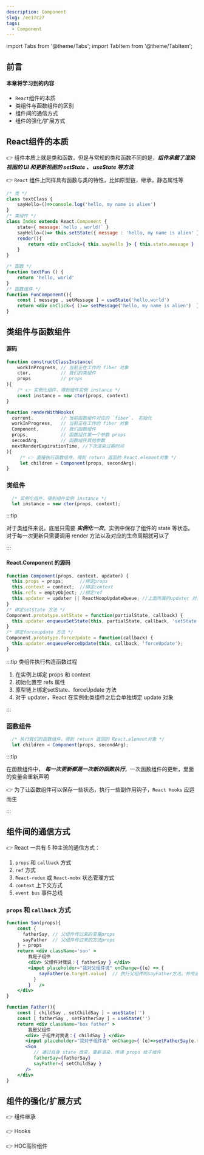 ```yaml
---
description: Component
slug: /ee17c27
tags: 
  - Component
---
```



import Tabs from '@theme/Tabs';
import TabItem from '@theme/TabItem';

## 前言

#### 本章将学习到的内容

- `React`组件的本质
- 类组件与函数组件的区别
- 组件间的通信方式
- 组件的强化/扩展方式


## React组件的本质
👉 组件本质上就是类和函数，但是与常规的类和函数不同的是，***组件承载了渲染视图的 UI 和更新视图的 setState 、 useState 等方法***

👉 `React` 组件上同样具有函数与类的特性，比如原型链，继承，静态属性等


```jsx
/* 类 */
class textClass {
    sayHello=()=>console.log('hello, my name is alien')
}
/* 类组件 */
class Index extends React.Component {
    state={ message:`hello ，world!` }
    sayHello=()=> this.setState({ message : 'hello, my name is alien' })
    render(){
        return <div onClick={ this.sayHello }> { this.state.message }  </div>
    }
}

/* 函数 */
function textFun () { 
    return 'hello, world'
}
/* 函数组件 */
function FunComponent(){
    const [ message , setMessage ] = useState('hello,world')
    return <div onClick={ ()=> setMessage('hello, my name is alien')  } >{ message }</div>
}
```

## 类组件与函数组件

#### 源码

<Tabs>
<TabItem value="class" label="类组件">

```js title=react-reconciler/src/ReactFiberClassComponent.js
function constructClassInstance(
    workInProgress, // 当前正在工作的 fiber 对象
    ctor,           // 我们的类组件
    props           // props 
){
    /* 👉 实例化组件，得到组件实例 instance */
    const instance = new ctor(props, context)
}
```

</TabItem>
<TabItem value="function" label="函数组件">

```js title=react-reconciler/src/ReactFiberHooks.js
function renderWithHooks(
  current,          // 当前函数组件对应的 `fiber`， 初始化
  workInProgress,   // 当前正在工作的 fiber 对象
  Component,        // 我们函数组件
  props,            // 函数组件第一个参数 props
  secondArg,        // 函数组件其他参数
  nextRenderExpirationTime, //下次渲染过期时间
){
     /* 👉 直接执行函数组件，得到 return 返回的 React.element对象 */
     let children = Component(props, secondArg);
}
```

</TabItem>
</Tabs>

### 类组件

```js
  /* 实例化组件，得到组件实例 instance */
  let instance = new ctor(props, context);
```

:::tip 

对于类组件来说，底层只需要 ***实例化一次***，实例中保存了组件的 state 等状态。对于每一次更新只需要调用 render 方法以及对应的生命周期就可以了

:::

#### React.Component 的源码

```js title=react/src/ReactBaseClasses.js
function Component(props, context, updater) {
  this.props = props;      //绑定props
  this.context = context;  //绑定context
  this.refs = emptyObject; //绑定ref
  this.updater = updater || ReactNoopUpdateQueue; //上面所属的updater 对象
}
/* 绑定setState 方法 */
Component.prototype.setState = function(partialState, callback) {
  this.updater.enqueueSetState(this, partialState, callback, 'setState');
}
/* 绑定forceupdate 方法 */
Component.prototype.forceUpdate = function(callback) {
  this.updater.enqueueForceUpdate(this, callback, 'forceUpdate');
}
```

:::tip 类组件执行构造函数过程

1. 在实例上绑定 props 和 context
2. 初始化置空 refs 属性
3. 原型链上绑定setState、forceUpdate 方法
4. 对于 updater，React 在实例化类组件之后会单独绑定 update 对象

:::


### 函数组件

```js
  /* 执行我们的函数组件，得到 return 返回的 React.element对象 */
  let children = Component(props, secondArg);
```

:::tip

在函数组件中， ***每一次更新都是一次新的函数执行***，一次函数组件的更新，里面的变量会重新声明

👉 为了让函数组件可以保存一些状态，执行一些副作用钩子，`React Hooks` 应运而生

:::


## 组件间的通信方式

👉 React 一共有 5 种主流的通信方式：

1. `props` 和 `callback` 方式
2. `ref` 方式
3. `React-redux` 或 `React-mobx` 状态管理方式
4. `context` 上下文方式
5. `event bus` 事件总线

### `props` 和 `callback` 方式

```jsx title=子组件
function Son(props){
    const {  
      fatherSay, // 父组件传过来的变量props
      sayFather  // 父组件传过来的方法props
    } = props
    return <div className='son' >
        我是子组件
        <div> 父组件对我说：{ fatherSay } </div>
        <input placeholder="我对父组件说" onChange={(e) => {
            sayFather(e.target.value)  // 执行父组件的sayFather方法，并传递参数，通知父组件执行setChildSay
          }
        }   />
    </div>
}
```

```jsx title=父组件
function Father(){
    const [ childSay , setChildSay ] = useState('')
    const [ fatherSay , setFatherSay ] = useState('')
    return <div className="box father" >
        我是父组件
       <div> 子组件对我说：{ childSay } </div>
       <input placeholder="我对子组件说" onChange={ (e)=>setFatherSay(e.target.value) }   />
       <Son 
          // 通过自身 state 改变，重新渲染，传递 props 给子组件
          fatherSay={fatherSay}  
          sayFather={ setChildSay }
       />
    </div>
}
```


## 组件的强化/扩展方式

👉 组件继承

👉 Hooks

👉 HOC高阶组件